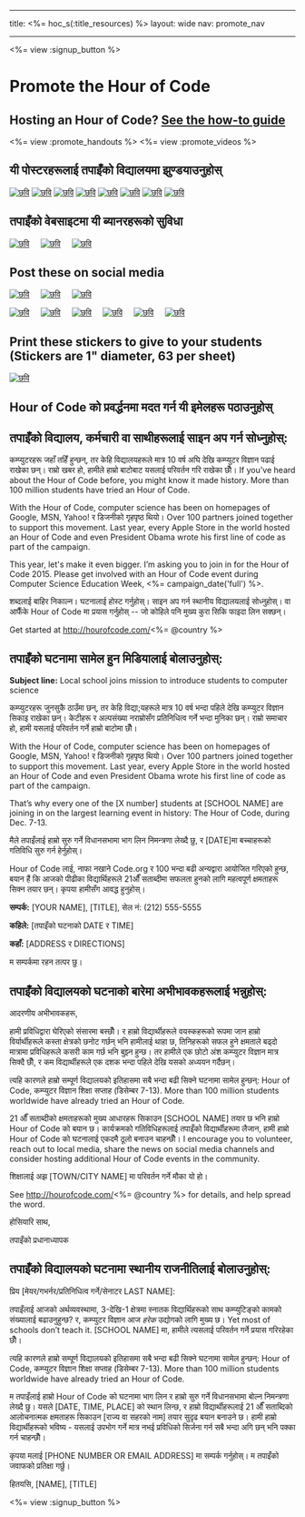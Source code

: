 * * *

title: <%= hoc_s(:title_resources) %> layout: wide nav: promote_nav

* * *

<link rel="stylesheet" type="text/css" href="/css/promote-page.css" />
</link>

<%= view :signup_button %>

# Promote the Hour of Code

## Hosting an Hour of Code? [See the how-to guide](<%= resolve_url('/resources/how-to') %>)

<%= view :promote_handouts %> <%= view :promote_videos %>

<a id="posters"></a>

## यी पोस्टरहरूलाई तपाइँको विद्यालयमा झुण्डयाउनुहोस्

[![छवि](/images/fit-280/malala-yousafzai.png)](/files/malala-yousafzai-poster.pdf) [![छवि](/images/fit-280/sheryl-sandberg.png)](/files/sheryl-sandberg-poster.pdf) [![छवि](/images/fit-280/mark-zuckerberg.png)](/files/mark-zuckerberg-poster.pdf) [![छवि](/images/fit-280/marissa-mayer.png)](/files/marissa-mayer-poster.pdf) [![छवि](/images/fit-280/susan.png)](/files/susan-wojcicki-poster.pdf) [![छवि](/images/fit-280/chris-bosh.png)](/files/chris-bosh-poster.pdf) [![छवि](/images/fit-280/barack-obama.png)](/files/barack-obama-poster.pdf) [![छवि](/images/fit-280/ashton-kutcher.png)](/files/ashton-kutcher-poster.pdf)

<a id="banners"></a>

## तपाइँको वेबसाइटमा यी ब्यानरहरूको सुविधा

[![छवि](/images/fit-250/banner1.jpg)](/images/banner1.jpg)&nbsp;&nbsp;&nbsp;&nbsp; [![छवि](/images/fit-250/banner3.jpg)](/images/banner3.jpg)&nbsp;&nbsp;&nbsp;&nbsp; [![छवि](/images/fit-500/banner5.jpg)](/images/banner5.jpg)&nbsp;&nbsp;&nbsp;&nbsp;

<a id="social"></a>

## Post these on social media

[![छवि](/images/fit-250/social-1.jpg)](/images/social-1.jpg)&nbsp;&nbsp;&nbsp;&nbsp; [![छवि](/images/fit-250/social-2.jpg)](/images/social-2.jpg)&nbsp;&nbsp;&nbsp;&nbsp; [![छवि](/images/fit-250/social-3.jpg)](/images/social-3.jpg)&nbsp;&nbsp;&nbsp;&nbsp;

[![छवि](/images/fit-250/mark.jpg)](/images/mark.jpg)&nbsp;&nbsp;&nbsp;&nbsp; [![छवि](/images/fit-250/susan.png)](/images/susan.png)&nbsp;&nbsp;&nbsp;&nbsp; [![छवि](/images/fit-250/chris.jpg)](/images/chris.jpg)&nbsp;&nbsp;&nbsp;&nbsp; [![छवि](/images/fit-250/marissa.jpg)](/images/marissa.jpg)&nbsp;&nbsp;&nbsp;&nbsp; [![छवि](/images/fit-250/ashton.jpg)](/images/ashton.jpg)&nbsp;&nbsp;&nbsp;&nbsp; [![छवि](/images/fit-250/barack.jpg)](/images/barack.jpg)&nbsp;&nbsp;&nbsp;&nbsp;

<a id="stickers"></a>

## Print these stickers to give to your students (Stickers are 1" diameter, 63 per sheet)

[![छवि](/images/fit-250/hour-of-code-stickers.png)](/images/hour-of-code-stickers.pdf)

<a id="sample-emails"></a>

## Hour of Code को प्रवर्द्धनमा मदत गर्न यी इमेलहरू पठाउनुहोस्

<a id="email"></a>

## तपाइँको विद्यालय, कर्मचारी वा साथीहरूलाई साइन अप गर्न सोध्नुहोस्:

कम्प्युटरहरू जहाँ तहिँ हुन्छन्, तर केहि विद्यालयहरूले मात्र 10 वर्ष अघि देखि कम्प्युटर विज्ञान पढाई राखेका छन्। राम्रो खबर हो, हामीले हाम्रो बाटोबाट यसलाई परिवर्तन गरि राखेका छौँ। If you've heard about the Hour of Code before, you might know it made history. More than 100 million students have tried an Hour of Code.

With the Hour of Code, computer science has been on homepages of Google, MSN, Yahoo! र डिजनीको गृहपृष्ठ थियो। Over 100 partners joined together to support this movement. Last year, every Apple Store in the world hosted an Hour of Code and even President Obama wrote his first line of code as part of the campaign.

This year, let's make it even bigger. I’m asking you to join in for the Hour of Code 2015. Please get involved with an Hour of Code event during Computer Science Education Week, <%= campaign_date('full') %>.

शब्दलाई बाहिर निकाल्न। घटनालाई होस्ट गर्नुहोस्। साइन अप गर्न स्थानीय विद्यालयलाई सोध्नुहोस्। वा आफैँके Hour of Code मा प्रयास गर्नुहोस् -- जो कोहिले पनि मुख्य कुरा सिकि फाइदा लिन सक्छन्।

Get started at http://hourofcode.com/<%= @country %>

<a id="media-pitch"></a>

## तपाइँको घटनामा सामेल हुन मिडियालाई बोलाउनुहोस्:

**Subject line:** Local school joins mission to introduce students to computer science

कम्प्युटरहरू जुनसुकै ठाउँमा छन्, तर केहि विद्या;यहरूले मात्र 10 वर्ष भन्दा पहिले देखि कम्प्युटर विज्ञान सिकाइ राखेका छन्। केटीहरू र अल्पसंख्या नराम्रोसँग प्रतिनिधित्व गर्ने भन्दा मुनिका छन्। राम्रो समाचार हो, हामी यसलाई परिवर्तन गर्ने हाम्रो बाटोमा छौँ।

With the Hour of Code, computer science has been on homepages of Google, MSN, Yahoo! र डिजनीको गृहपृष्ठ थियो। Over 100 partners joined together to support this movement. Last year, every Apple Store in the world hosted an Hour of Code and even President Obama wrote his first line of code as part of the campaign.

That’s why every one of the [X number] students at [SCHOOL NAME] are joining in on the largest learning event in history: The Hour of Code, during Dec. 7-13.

मैले तपाइँलाई हाम्रो सुरु गर्ने विधानसभामा भाग लिन निमन्त्रणा लेख्दै छु, र [DATE]मा बच्चाहरूको गतिविधि सुरु गर्न हेर्नुहोस्।

Hour of Code लाई, नाफा नखाने Code.org र 100 भन्दा बढी अन्यद्वारा आयोजित गरिएको हुन्छ, बयान हैं कि आजको पीढीका विद्यार्थिहरूले 21औँ सताब्दीमा सफलता हुनको लागि महत्वपूर्ण क्षमताहरू सिक्न तयार छन्। कृपया हामीसँग आवद्ध हुनुहोस्।

**सम्पर्क:** [YOUR NAME], [TITLE], सेल नं: (212) 555-5555

**कहिले:** [तपाइँको घटनाको DATE र TIME]

**कहाँ:** [ADDRESS र DIRECTIONS]

म सम्पर्कमा रहन तत्पर छु।

<a id="parents"></a>

## तपाइँको विद्यालयको घटनाको बारेमा अभीभावकहरूलाई भन्नुहोस्:

आदरणीय अभीभावकहरू,

हामी प्रविधिद्वारा घेरिएको संसारमा बस्छौँ। र हाम्रो विद्यार्थीहरूले वयस्कहरूको रूपमा जान हाम्रो विर्यार्थीहरूले कस्ता क्षेत्रको छनोट गर्छन् भनि हामीलाई थाहा छ, तिनिहरूको सफल हुने क्षमताले बढ्दो मात्रामा प्रविधिहरूले कसरी काम गर्छ भनि बुझ्न हुन्छ। तर हामीले एक छोटो अंश कम्प्युटर विज्ञान मात्र सिक्दै छौँ, र कम विद्यार्थीहरूले एक दशक भन्दा पहिले देखि यसको अध्ययन गर्दैछन्।

त्यहि कारणले हाम्रो सम्पूर्ण विद्यालयको इतिहासमा सबै भन्दा बढी सिक्ने घटनामा सामेल हुन्छन्: Hour of Code, कम्प्युटर विज्ञान शिक्षा सप्ताह (डिसेम्बर 7-13). More than 100 million students worldwide have already tried an Hour of Code.

21 औँ सताब्दीको क्षमताहरूको मुख्य आधारहरू सिकाउन [SCHOOL NAME] तयार छ भनि हाम्रो Hour of Code को बयान छ। कार्यक्रमको गतिविधिहरूलाई तपाइँको विद्यार्थीहरूमा लैजान, हामी हाम्रो Hour of Code को घटनालाई एकदमै ठूलो बनाउन चाहन्छौँ। I encourage you to volunteer, reach out to local media, share the news on social media channels and consider hosting additional Hour of Code events in the community.

शिक्षालाई अझ [TOWN/CITY NAME] मा परिवर्तन गर्ने मौका यो हो।

See http://hourofcode.com/<%= @country %> for details, and help spread the word.

होसियारि साथ,

तपाइँको प्रधानाध्यापक

<a id="politicians"></a>

## तपाइँको विद्यालयको घटनामा स्थानीय राजनीतिलाई बोलाउनुहोस्:

प्रिय [मेयर/गभर्नर/प्रतिनिधित्व गर्ने/सेनाटर LAST NAME]:

तपाइँलाई आजको अर्थव्यवस्थामा, 3-देखि-1 क्षेत्रमा स्नातक विद्यार्थिहरूको साथ कम्प्युटिङ्को कामको संख्यालाई बढाउनुहुन्छ? र, कम्प्युटर विज्ञान आज *हरेक* उद्योगको लागि मुख्य छ। Yet most of schools don’t teach it. [SCHOOL NAME] मा, हामीले त्यसलाई परिवर्तन गर्ने प्रयास गरिरहेका छौँ।

त्यहि कारणले हाम्रो सम्पूर्ण विद्यालयको इतिहासमा सबै भन्दा बढी सिक्ने घटनामा सामेल हुन्छन्: Hour of Code, कम्प्युटर विज्ञान शिक्षा सप्ताह (डिसेम्बर 7-13). More than 100 million students worldwide have already tried an Hour of Code.

म तपाइँलाई हाम्रो Hour of Code को घटनामा भाग लिन र हाम्रो सुरु गर्ने विधानसभामा बोल्न निमन्त्रणा लेख्दै छु। यसले [DATE, TIME, PLACE] को स्थान लिन्छ, र हाम्रो विद्यार्थीहरूलाई 21 औँ सताब्दिको आलोचनात्मक क्षमताहरू सिकाउन [राज्य वा सहरको नाम] तयार सुदृढ बयान बनाउने छ। हामी हाम्रो विद्यार्थीहरूको भविष्य - यसलाई उपभोग गर्ने मात्र नभई प्रविधिको सिर्जना गर्न सबै भन्दा अगि छन् भनि पक्का गर्न चाहन्छौँ।

कृपया मलाई [PHONE NUMBER OR EMAIL ADDRESS] मा सम्पर्क गर्नुहोस्। म तपाइँको जवाफको प्रतिक्षा गर्छु।

हितयसि, [NAME], [TITLE]

<%= view :signup_button %>